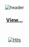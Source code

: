 <div align=center>
  
  <!-- https://github.com/kyechan99/capsule-render -->
  ![header](https://capsule-render.vercel.app/api?type=waving&color=21bcff&height=200&section=header&text=Portfolio&fontSize=70&fontColor=0c2e3d)

  ### [View...](https://tncks.github.io/)  </h3>

  <br />
  
  <!-- https://simpleicons.org/  -->
  <!-- https://shields.io/  -->
    
  [![Hits](https://hits.seeyoufarm.com/api/count/incr/badge.svg?url=https%3A%2F%2Fgithub.com%2Ftncks&count_bg=%23369FE2&title_bg=%23555555&icon=&icon_color=%23E7E7E7&title=hits&edge_flat=false)](https://hits.seeyoufarm.com)
  
</div>
